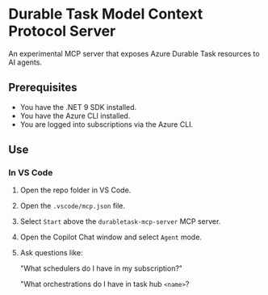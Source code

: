 # Durable Task Model Context Protocol Server

An experimental MCP server that exposes Azure Durable Task resources to AI agents.

## Prerequisites

 - You have the .NET 9 SDK installed.
 - You have the Azure CLI installed.
 - You are logged into subscriptions via the Azure CLI.

## Use

### In VS Code

1. Open the repo folder in VS Code.
1. Open the `.vscode/mcp.json` file.
1. Select `Start` above the `durabletask-mcp-server` MCP server.
1. Open the Copilot Chat window and select `Agent` mode.
1. Ask questions like:

   "What schedulers do I have in my subscription?"
   
   "What orchestrations do I have in task hub `<name>`?

